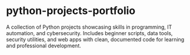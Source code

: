 # python-projects-portfolio
A collection of Python projects showcasing skills in programming, IT automation, and cybersecurity. Includes beginner scripts, data tools, security utilities, and web apps with clean, documented code for learning and professional development.
